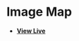 # Image Map

- [**View Live**](https://tahmid-sarker.github.io/Modern-HTML-CSS-Notes/03-More-HTML-Elements/03-Image-Map/)